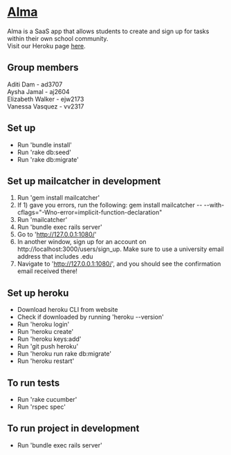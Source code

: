 # [Alma](https://almasaasproj.herokuapp.com/)

Alma is a SaaS app that allows students to create and sign up for tasks within their own school community. <br />
Visit our Heroku page [here](https://almasaasproj.herokuapp.com/).

## Group members
Aditi Dam - ad3707 <br/>
Aysha Jamal - aj2604 <br/>
Elizabeth Walker - ejw2173 <br/>
Vanessa Vasquez - vv2317 

## Set up
- Run 'bundle install'
- Run 'rake db:seed'
- Run 'rake db:migrate'

## Set up mailcatcher in development
1) Run 'gem install mailcatcher'
2) If 1) gave you errors, run the following: gem install mailcatcher -- --with-cflags="-Wno-error=implicit-function-declaration"
3) Run 'mailcatcher'
4) Run 'bundle exec rails server'
5) Go to 'http://127.0.0.1:1080/'
6) In another window, sign up for an account on http://localhost:3000/users/sign_up. Make sure to use a university email address that includes .edu
7) Navigate to 'http://127.0.0.1:1080/', and you should see the confirmation email received there!

## Set up heroku 
- Download heroku CLI from website
- Check if downloaded by running 'heroku --version'
- Run 'heroku login' 
- Run 'heroku create'
- Run 'heroku keys:add'
- Run 'git push heroku' 
- Run 'heroku run rake db:migrate'
- Run 'heroku restart'

## To run tests
- Run 'rake cucumber'
- Run 'rspec spec'

## To run project in development
- Run 'bundle exec rails server'
